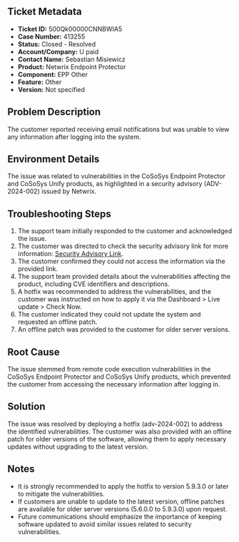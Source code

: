 ## Ticket Metadata
- **Ticket ID:** 500Qk00000CNNBWIA5
- **Case Number:** 413255
- **Status:** Closed - Resolved
- **Account/Company:** U paid
- **Contact Name:** Sebastian Misiewicz
- **Product:** Netwrix Endpoint Protector
- **Component:** EPP Other
- **Feature:** Other
- **Version:** Not specified

## Problem Description
The customer reported receiving email notifications but was unable to view any information after logging into the system.

## Environment Details
The issue was related to vulnerabilities in the CoSoSys Endpoint Protector and CoSoSys Unify products, as highlighted in a security advisory (ADV-2024-002) issued by Netwrix.

## Troubleshooting Steps
1. The support team initially responded to the customer and acknowledged the issue.
2. The customer was directed to check the security advisory link for more information: [Security Advisory Link](https://security.netwrix.com/advisories/adv-2024-002).
3. The customer confirmed they could not access the information via the provided link.
4. The support team provided details about the vulnerabilities affecting the product, including CVE identifiers and descriptions.
5. A hotfix was recommended to address the vulnerabilities, and the customer was instructed on how to apply it via the Dashboard > Live update > Check Now.
6. The customer indicated they could not update the system and requested an offline patch.
7. An offline patch was provided to the customer for older server versions.

## Root Cause
The issue stemmed from remote code execution vulnerabilities in the CoSoSys Endpoint Protector and CoSoSys Unify products, which prevented the customer from accessing the necessary information after logging in.

## Solution
The issue was resolved by deploying a hotfix (adv-2024-002) to address the identified vulnerabilities. The customer was also provided with an offline patch for older versions of the software, allowing them to apply necessary updates without upgrading to the latest version.

## Notes
- It is strongly recommended to apply the hotfix to version 5.9.3.0 or later to mitigate the vulnerabilities.
- If customers are unable to update to the latest version, offline patches are available for older server versions (5.6.0.0 to 5.9.3.0) upon request.
- Future communications should emphasize the importance of keeping software updated to avoid similar issues related to security vulnerabilities.